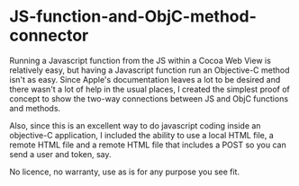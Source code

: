 # JS-function-and-ObjC-method-connector

Running a Javascript function from the JS within a Cocoa Web View is relatively easy, 
but having a Javascript function run an Objective-C method isn't as easy.  Since
Apple's documentation leaves a lot to be desired and there wasn't a lot of help
in the usual places, I created the simplest proof of concept to show the two-way
connections between JS and ObjC functions and methods.

Also, since this is an excellent way to do javascript coding inside an objective-C
application, I included the ability to use a local HTML file, a remote HTML file and
a remote HTML file that includes a POST so you can send a user and token, say.

No licence, no warranty, use as is for any purpose you see fit.
